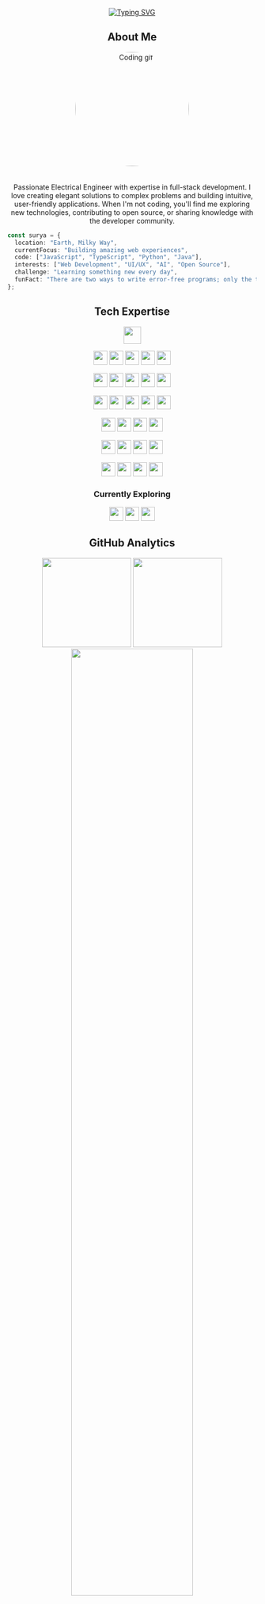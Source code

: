 
<p align="center">
  <a href="https://github.com/DenverCoder1/readme-typing-svg">
    <img src="https://readme-typing-svg.demolab.com?font=Fira+Code&weight=500&size=22&pause=1000&color=6366F1&center=true&vCenter=true&random=false&width=550&height=45&lines=Full-Stack+Developer;UI%2FUX+Enthusiast;Problem+Solver;Continuous+Learner" alt="Typing SVG" />
  </a>
</p>

<h2 align="center">About Me</h2>

<p align="center">
  <img src="https://media.giphy.com/media/qgQUggAC3Pfv687qPC/giphy.gif" width="230px" style="border-radius:50%; margin-bottom:20px;" alt="Coding gif">
</p>

<p align="center">
  Passionate Electrical Engineer with expertise in full-stack development. I love creating elegant solutions to complex problems and building intuitive, user-friendly applications. When I'm not coding, you'll find me exploring new technologies, contributing to open source, or sharing knowledge with the developer community.
</p>

```typescript
const surya = {
  location: "Earth, Milky Way",
  currentFocus: "Building amazing web experiences",
  code: ["JavaScript", "TypeScript", "Python", "Java"],
  interests: ["Web Development", "UI/UX", "AI", "Open Source"],
  challenge: "Learning something new every day",
  funFact: "There are two ways to write error-free programs; only the third one works"
};
```

<h2 align="center">Tech Expertise</h2>

<p align="center">
  <img src="https://media.giphy.com/media/jSKBmKkvo2dPQQtsR1/giphy.gif" width="35">
</p>

<p align="center">
  <!-- LANGUAGES -->
  <img src="https://img.shields.io/badge/JavaScript-F7DF1E?style=flat-square&logo=javascript&logoColor=black" height="28" />
  <img src="https://img.shields.io/badge/TypeScript-007ACC?style=flat-square&logo=typescript&logoColor=white" height="28" />
  <img src="https://img.shields.io/badge/Python-3776AB?style=flat-square&logo=python&logoColor=white" height="28" />
  <img src="https://img.shields.io/badge/Go-00ADD8?style=flat-square&logo=go&logoColor=white" height="28" />
  <img src="https://img.shields.io/badge/Java-ED8B00?style=flat-square&logo=openjdk&logoColor=white" height="28" />
</p>

<p align="center">
  <!-- FRONTEND -->
  <img src="https://img.shields.io/badge/React-20232A?style=flat-square&logo=react&logoColor=61DAFB" height="28" />
  <img src="https://img.shields.io/badge/Next.js-000000?style=flat-square&logo=nextdotjs&logoColor=white" height="28" />
  <img src="https://img.shields.io/badge/Vue.js-35495E?style=flat-square&logo=vuedotjs&logoColor=4FC08D" height="28" />
  <img src="https://img.shields.io/badge/Tailwind-38B2AC?style=flat-square&logo=tailwind-css&logoColor=white" height="28" />
  <img src="https://img.shields.io/badge/Redux-593D88?style=flat-square&logo=redux&logoColor=white" height="28" />
</p>

<p align="center">
  <!-- BACKEND -->
  <img src="https://img.shields.io/badge/Node.js-339933?style=flat-square&logo=nodedotjs&logoColor=white" height="28" />
  <img src="https://img.shields.io/badge/Express-000000?style=flat-square&logo=express&logoColor=white" height="28" />
  <img src="https://img.shields.io/badge/Django-092E20?style=flat-square&logo=django&logoColor=white" height="28" />
  <img src="https://img.shields.io/badge/GraphQL-E10098?style=flat-square&logo=graphql&logoColor=white" height="28" />
  <img src="https://img.shields.io/badge/FastAPI-009688?style=flat-square&logo=fastapi&logoColor=white" height="28" />
</p>

<p align="center">
  <!-- DATABASE -->
  <img src="https://img.shields.io/badge/MongoDB-4EA94B?style=flat-square&logo=mongodb&logoColor=white" height="28" />
  <img src="https://img.shields.io/badge/PostgreSQL-316192?style=flat-square&logo=postgresql&logoColor=white" height="28" />
  <img src="https://img.shields.io/badge/Firebase-FFCA28?style=flat-square&logo=firebase&logoColor=black" height="28" />
  <img src="https://img.shields.io/badge/Redis-DC382D?style=flat-square&logo=redis&logoColor=white" height="28" />
</p>

<p align="center">
  <!-- DEVOPS & CLOUD -->
  <img src="https://img.shields.io/badge/Docker-2CA5E0?style=flat-square&logo=docker&logoColor=white" height="28" />
  <img src="https://img.shields.io/badge/AWS-232F3E?style=flat-square&logo=amazon-aws&logoColor=white" height="28" />
  <img src="https://img.shields.io/badge/GitHub_Actions-2088FF?style=flat-square&logo=github-actions&logoColor=white" height="28" />
  <img src="https://img.shields.io/badge/Vercel-000000?style=flat-square&logo=vercel&logoColor=white" height="28" />
</p>

<p align="center">
  <!-- TOOLS & OTHERS -->
  <img src="https://img.shields.io/badge/Git-F05032?style=flat-square&logo=git&logoColor=white" height="28" />
  <img src="https://img.shields.io/badge/Figma-F24E1E?style=flat-square&logo=figma&logoColor=white" height="28" />
  <img src="https://img.shields.io/badge/VS_Code-0078D4?style=flat-square&logo=visual%20studio%20code&logoColor=white" height="28" />
  <img src="https://img.shields.io/badge/Jest-C21325?style=flat-square&logo=jest&logoColor=white" height="28" />
</p>

<div align="center">
  <h3>Currently Exploring</h3>
  <img src="https://img.shields.io/badge/Web3.js-F16822?style=flat-square&logo=web3.js&logoColor=white" height="28" />
  <img src="https://img.shields.io/badge/TensorFlow-FF6F00?style=flat-square&logo=TensorFlow&logoColor=white" height="28" />
  <img src="https://img.shields.io/badge/Solidity-e6e6e6?style=flat-square&logo=solidity&logoColor=black" height="28" />
</div>

<h2 align="center">GitHub Analytics</h2>

<div align="center">
  <img height="180em" src="https://github-readme-stats.vercel.app/api?username=surya-sx&count_private=true&show_icons=true&theme=aura&hide_border=true&bg_color=1F222E&title_color=6366F1&icon_color=F8D866" />
  <img height="180em" src="https://github-readme-stats.vercel.app/api/top-langs/?username=surya-sx&layout=compact&theme=aura&hide_border=true&bg_color=1F222E&title_color=6366F1" />
</div>

<div align="center">
  <img src="http://github-readme-streak-stats.herokuapp.com?user=surya-sx&theme=aura&hide_border=true&background=1F222E&ring=6366F1&fire=F8D866&currStreakLabel=F8D866" width="70%"/>
</div>

<h2 align="center">Let's Connect</h2>

<p align="center">
  <a href="https://linkedin.com/in/surya-b-4703122a3" target="_blank">
    <img src="https://img.shields.io/badge/LinkedIn-0077B5?style=for-the-badge&logo=linkedin&logoColor=white" alt="LinkedIn"/>

  <a href="mailto:myselfsuryaaz@gmail.com" target="_blank">
    <img src="https://img.shields.io/badge/Email-D14836?style=for-the-badge&logo=gmail&logoColor=white" alt="Email"/>
  </a>


<p align="center">
  <img src="https://komarev.com/ghpvc/?username=surya-sx&label=Profile%20Views&color=6366f1&style=flat-square" alt="Profile Views" />
</p>

<div align="center">
  <img src="https://capsule-render.vercel.app/api?type=waving&color=gradient&customColorList=12,9,5,16,30&height=120&section=footer&animation=fadeIn" width="100%"/>
</div>
